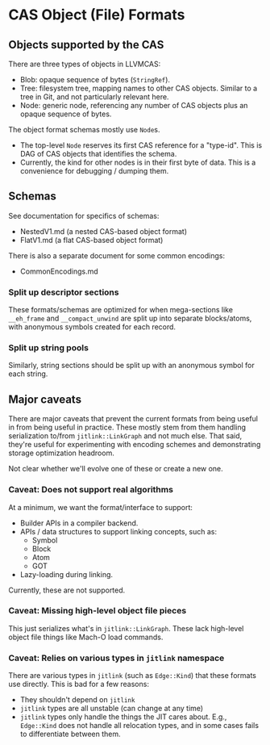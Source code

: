 # CAS Object (File) Formats

## Objects supported by the CAS

There are three types of objects in LLVMCAS:
- Blob: opaque sequence of bytes (`StringRef`).
- Tree: filesystem tree, mapping names to other CAS objects. Similar to a tree
  in Git, and not particularly relevant here.
- Node: generic node, referencing any number of CAS objects plus an opaque
  sequence of bytes.

The object format schemas mostly use `Node`s.

- The top-level `Node` reserves its first CAS reference for a "type-id". This
  is DAG of CAS objects that identifies the schema.
- Currently, the kind for other nodes is in their first byte of data. This is
  a convenience for debugging / dumping them.

## Schemas

See documentation for specifics of schemas:

- NestedV1.md (a nested CAS-based object format)
- FlatV1.md (a flat CAS-based object format)

There is also a separate document for some common encodings:

- CommonEncodings.md

### Split up descriptor sections

These formats/schemas are optimized for when mega-sections like `__eh_frame`
and `__compact_unwind` are split up into separate blocks/atoms, with anonymous
symbols created for each record.

### Split up string pools

Similarly, string sections should be split up with an anonymous symbol for each
string.

## Major caveats

There are major caveats that prevent the current formats from being useful in
from being useful in practice. These mostly stem from them handling
serialization to/from `jitlink::LinkGraph` and not much else. That said,
they're useful for experimenting with encoding schemes and demonstrating
storage optimization headroom.

Not clear whether we'll evolve one of these or create a new one.

### Caveat: Does not support real algorithms

At a minimum, we want the format/interface to support:

- Builder APIs in a compiler backend.
- APIs / data structures to support linking concepts, such as:
    - Symbol
    - Block
    - Atom
    - GOT
- Lazy-loading during linking.

Currently, these are not supported.

### Caveat: Missing high-level object file pieces

This just serializes what's in `jitlink::LinkGraph`. These lack high-level
object file things like Mach-O load commands.

### Caveat: Relies on various types in `jitlink` namespace

There are various types in `jitlink` (such as `Edge::Kind`) that these
formats use directly. This is bad for a few reasons:
- They shouldn't depend on `jitlink`
- `jitlink` types are all unstable (can change at any time)
- `jitlink` types only handle the things the JIT cares about. E.g.,
  `Edge::Kind` does not handle all relocation types, and in some cases
  fails to differentiate between them.

